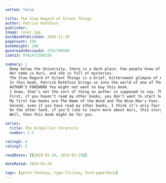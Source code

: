 ```yaml
---
vetted: false

title: The Slow Regard of Silent Things
author: Patrick Rothfuss
publisher: 
image: cover.jpg
dateBookPublished: 2016-11-10
pageCount: 159
bookHeight: 198
goodreadsReviewId: 2761796508
isbn13: 9781473209336

summary: |
  Deep below the University, there is a dark place. Few people know of it: a broken web of ancient passageways and abandoned rooms. A young woman lives there, tucked among the sprawling tunnels of the Underthing, snug in the heart of this forgotten place.
  Her name is Auri, and she is full of mysteries.
  The Slow Regard of Silent Things is a brief, bittersweet glimpse of Auri’s life, a small adventure all her own. At once joyous and haunting, this story offers a chance to see the world through Auri’s eyes. And it gives the reader a chance to learn things that only Auri knows…
  In this book, Patrick Rothfuss brings us into the world of one of The Kingkiller Chronicle’s most enigmatic characters. Full of secrets and mysteries, The Slow Regard of Silent Things is the story of a broken girl trying to live in a broken world.
  AUTHOR’S FOREWORD You might not want to buy this book.
  I know, that’s not the sort of thing an author is supposed to say. The marketing people aren’t going to like this. My editor is going to have a fit. But I’d rather be honest with you right out of the gate.
  First, if you haven’t read my other books, you don’t want to start here.
  My first two books are The Name of the Wind and The Wise Man’s Fear. If you’re curious to try my writing, start there. They’re the best introduction to my world. This book deals with Auri, one of the characters from that series. Without the context of those books, you’re probably going to feel pretty lost.
  Second, even if you have read my other books, I think it’s only fair to warn you that this is a bit of a strange story. I don’t go in for spoilers, but suffice to say that this one is … different. It doesn’t do a lot of the things a classic story is supposed to do. And if you’re looking for a continuation of Kvothe’s storyline, you’re not going to find it here.
  On the other hand, if you’d like to learn more about Auri, this story has a lot to offer. If you love words and mysteries and secrets. If you’re curious about the Underthing and alchemy. If you want to know more about the hidden turnings of my world…
  Well, then this book might be for you.

series:
  title: The Kingkiller Chronicle
  number: 2.5

rating5: 4
rating7: 5

readDates: [[2019-03-24, 2019-03-29]]

dateRated: 2019-03-29

tags: [genre-fantasy, type-fiction, form-paperback]
---
```

